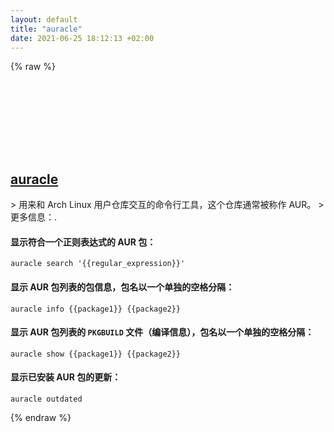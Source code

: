 ```yaml
---
layout: default
title: "auracle"
date: 2021-06-25 18:12:13 +02:00
---
```

{% raw %}
<h2 id="auracle">
  <a href="/zh/linux/auracle.html">auracle</a> <a href="#auracle"><svg class="icon">
    <use href="/assets/images/unicode_sprite.svg#link" />
  </svg></a>
</h2>
> 用来和 Arch Linux 用户仓库交互的命令行工具，这个仓库通常被称作 AUR。
> 更多信息：<https://github.com/falconindy/auracle>.

#### 显示符合一个正则表达式的 AUR 包：
```shell
auracle search '{{regular_expression}}'
```
#### 显示 AUR 包列表的包信息，包名以一个单独的空格分隔：
```shell
auracle info {{package1}} {{package2}}
```
#### 显示 AUR 包列表的 `PKGBUILD` 文件（编译信息），包名以一个单独的空格分隔：
```shell
auracle show {{package1}} {{package2}}
```
#### 显示已安装 AUR 包的更新：
```shell
auracle outdated
```
{% endraw %}